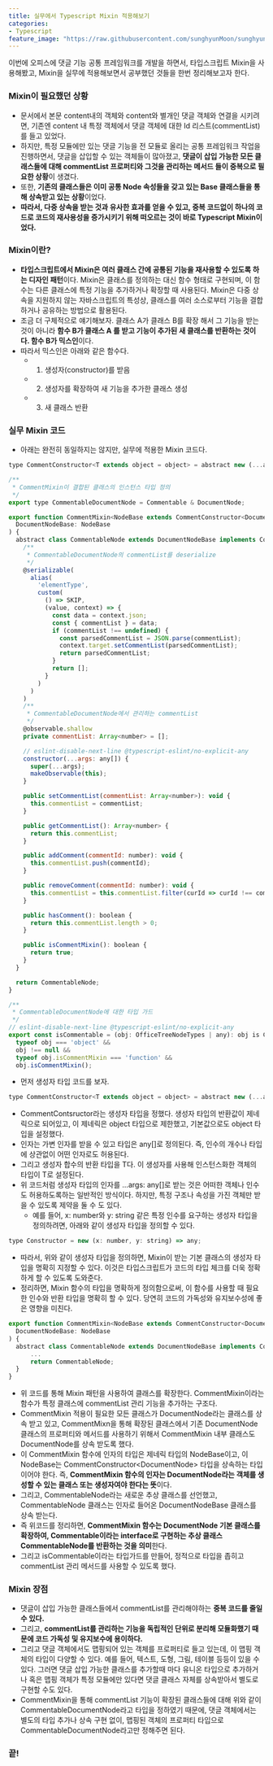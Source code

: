 ```yaml
---
title: 실무에서 Typescript Mixin 적용해보기
categories:
- Typescript
feature_image: "https://raw.githubusercontent.com/sunghyunMoon/sunghyunmoon.github.io/main/assets/img/background/typescript.png"
---
```


이번에 오피스에 댓글 기능 공통 프레임워크를 개발을 하면서, 타입스크립트 Mixin을 사용해봤고, Mixin을 실무에 적용해보면서 공부했던 것들을 한번 정리해보고자 한다.

### Mixin이 필요했던 상황

- 문서에서 본문 content내의 객체와 content와 별개인 댓글 객체와 연결을 시키려면, 기존엔 content 내 특정 객체에서 댓글 객체에 대한 Id 리스트(commentList)를 들고 있었다. 
- 하지만, 특정 모듈에만 있는 댓글 기능을 전 모듈로 올리는 공통 프레임워크 작업을 진행하면서, 댓글을 삽입할 수 있는 객체들이 많아졌고, **댓글이 삽입 가능한 모든 클래스들에 대해 commentList 프로퍼티와 그것을 관리하는 메서드 들이 중복으로 필요한 상황**이 생겼다.
- 또한, **기존의 클래스들은 이미 공통 Node 속성들을 갖고 있는 Base 클래스들을 통해 상속받고 있는 상황**이었다.
- **따라서, 다중 상속을 받는 것과 유사한 효과를 얻을 수 있고, 중복 코드없이 하나의 코드로 코드의 재사용성을 증가시키기 위해 떠오르는 것이 바로 Typescript Mixin이었다.**

### Mixin이란?

- **타입스크립트에서 Mixin은 여러 클래스 간에 공통된 기능을 재사용할 수 있도록 하는 디자인 패턴**이다. Mixin은 클래스를 정의하는 대신 함수 형태로 구현되며, 이 함수는 다른 클래스에 특정 기능을 추가하거나 확장할 때 사용된다. Mixin은 다중 상속을 지원하지 않는 자바스크립트의 특성상, 클래스를 여러 소스로부터 기능을 결합하거나 공유하는 방법으로 활용된다.
- 조금 더 구체적으로 얘기해보자. 클래스 A가 클래스 B를 확장 해서 그 기능을 받는 것이 아니라 **함수 B가 클래스 A 를 받고 기능이 추가된 새 클래스를 반환하는 것이다. 함수 B가 믹스인**이다.
- 따라서 믹스인은 아래와 같은 함수다.
    - 1) 생성자(constructor)를 받음
    - 2) 생성자를 확장하여 새 기능을 추가한 클래스 생성
    - 3) 새 클래스 반환
    
### 실무 Mixin 코드

- 아래는 완전히 동일하지는 않지만, 실무에 적용한 Mixin 코드다.

```js
type CommentConstructor<T extends object = object> = abstract new (...args: any[]) => T;

/**
 * CommentMixin이 결합된 클래스의 인스턴스 타입 정의
 */
export type CommentableDocumentNode = Commentable & DocumentNode;

export function CommentMixin<NodeBase extends CommentConstructor<DocumentNode>>(
  DocumentNodeBase: NodeBase
) {
  abstract class CommentableNode extends DocumentNodeBase implements Commentable {
    /**
     * CommentableDocumentNode의 commentList를 deserialize
     */
    @serializable(
      alias(
        'elementType',
        custom(
          () => SKIP,
          (value, context) => {
            const data = context.json;
            const { commentList } = data;
            if (commentList !== undefined) {
              const parsedCommentList = JSON.parse(commentList);
              context.target.setCommentList(parsedCommentList);
              return parsedCommentList;
            }
            return [];
          }
        )
      )
    )
    /**
     * CommentableDocumentNode에서 관리하는 commentList
     */
    @observable.shallow
    private commentList: Array<number> = [];

    // eslint-disable-next-line @typescript-eslint/no-explicit-any
    constructor(...args: any[]) {
      super(...args);
      makeObservable(this);
    }

    public setCommentList(commentList: Array<number>): void {
      this.commentList = commentList;
    }

    public getCommentList(): Array<number> {
      return this.commentList;
    }

    public addComment(commentId: number): void {
      this.commentList.push(commentId);
    }

    public removeComment(commentId: number): void {
      this.commentList = this.commentList.filter(curId => curId !== commentId);
    }

    public hasComment(): boolean {
      return this.commentList.length > 0;
    }

    public isCommentMixin(): boolean {
      return true;
    }
  }

  return CommentableNode;
}

/**
 * CommentableDocumentNode에 대한 타입 가드
 */
// eslint-disable-next-line @typescript-eslint/no-explicit-any
export const isCommentable = (obj: OfficeTreeNodeTypes | any): obj is CommentableDocumentNode =>
  typeof obj === 'object' &&
  obj !== null &&
  typeof obj.isCommentMixin === 'function' &&
  obj.isCommentMixin();
```

- 먼저 생성자 타입 코드를 보자.

```js
type CommentConstructor<T extends object = object> = abstract new (...args: any[]) => T; 
```

- CommentContsructor라는 생성자 타입을 정했다. 생성자 타입의 반환값이 제네릭으로 되어있고, 이 제네릭은 object 타입으로 제한했고, 기본값으로도 object 타입을 설정했다.
- 인자는 가변 인자를 받을 수 있고 타입은 any[]로 정의된다. 즉, 인수의 개수나 타입에 상관없이 어떤 인자로도 허용된다.
- 그리고 생성자 합수의 반환 타입을 T다. 이 생성자를 사용해 인스턴스화한 객체의 타입이 T로 설정된다.
- 위 코드처럼 생성자 타입의 인자를 ...args: any[]로 받는 것은 어떠한 객체나 인수도 허용하도록하는 일반적인 방식이다. 하지만, 특정 구조나 속성을 가진 객체만 받을 수 있도록 제약을 둘 수 도 있다. 
    - 예를 들어, x: number와 y: string 같은 특정 인수를 요구하는 생성자 타입을 정의하려면, 아래와 같이 생성자 타입을 정의할 수 있다.

```js
type Constructor = new (x: number, y: string) => any;
```

- 따라서, 위와 같이 생성자 타입을 정의하면, Mixin이 받는 기본 클래스의 생성자 타입을 명확히 지정할 수 있다. 이것은  타입스크립트가 코드의 타입 체크를 더욱 정확하게 할 수 있도록 도와준다.
- 정리하면, Mixin 함수의 타입을 명확하게 정의함으로써, 이 함수를 사용할 때 필요한 인수와 반환 타입을 명확히 할 수 있다. 당연히 코드의 가독성와 유지보수성에 좋은 영향을 미친다.

```js
export function CommentMixin<NodeBase extends CommentConstructor<DocumentNode>>(
  DocumentNodeBase: NodeBase
) {
  abstract class CommentableNode extends DocumentNodeBase implements Commentable {
      ...
      return CommentableNode;
  }
}
```

- 위 코드를 통해 Mixin 패턴을 사용하여 클래스를 확장한다. CommentMixin이라는 함수가 특정 클래스에 commentList 관리 기능을 추가하는 구조다.
- CommentMixin 적용이 필요한 모든 클래스가 DocumentNode라는 클래스를 상속 받고 있고, CommentMixn을 통해 확장된 클래스에서 기존 DocumentNode 클래스의 프로퍼티와 메서드를 사용하기 위해서 CommentMixin 내부 클래스도 DocumentNode를 상속 받도록 했다.
- 이 CommentMixin 함수에 인자의 타입은 제네릭 타입의 NodeBase이고, 이 NodeBase는 CommentConstructor\<DocumentNode> 타입을 상속하는 타입이어야 한다. 즉, **CommentMixin 함수의 인자는 DocumentNode라는 객체를 생성할 수 있는 클래스 또는 생성자여야 한다는 뜻**이다.
- 그리고, CommentableNode라는 새로운 추상 클래스를 선언했고, CommentableNode 클래스는 인자로 들어온 DocumentNodeBase 클래스를 상속 받는다.
- 즉 위코드를 정리하면, **CommentMixin 함수는 DocumentNode 기본 클래스를 확장하여, Commentable이라는 interface로 구현하는 추상 클래스 CommentableNode를 반환하는 것을 의미**한다.
- 그리고 isCommentable이라는 타입가드를 만들어, 정적으로 타입을 좁히고 commentList 관리 메서드를 사용할 수 있도록 했다. 

### Mixin 장점

- 댓글이 삽입 가능한 클래스들에서 commentList를 관리해야하는 **중복 코드를 줄일 수 있다.**
- 그리고, **commentList를 관리하는 기능을 독립적인 단위로 분리해 모듈화했기 때문에 코드 가독성 및 유지보수에 용이하다.**
- 그리고 댓글 객체에서도 맵핑되어 있는 객체를 프로퍼티로 들고 있는데, 이 맵핑 객체의 타입이 다양할 수 있다. 예를 들어, 텍스트, 도형, 그림, 테이블 등등이 있을 수 있다. 그러면 댓글 삽입 가능한 클래스를 추가할때 마다 유니온 타입으로 추가하거나 혹은 맵핑 객체가 특정 모듈에만 있다면 댓글 클래스 자체를 상속받아서 별도로 구현할 수도 있다.
- CommentMixin을 통해 commentList 기능이 확장된 클래스들에 대해 위와 같이 CommentableDocumentNode라고 타입을 정하였기 때문에, 댓글 객체에서는 별도의 타입 추가나 상속 구현 없이, 맵핑된 객체의 프로퍼티 타입으로 CommentableDocumentNode라고만 정해주면 된다.

<h3>끝!</h3>
